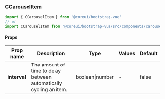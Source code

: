 ### CCarouselItem

```jsx
import { CCarouselItem } from '@coreui/bootstrap-vue'
// or
import CCarouselItem from '@coreui/bootstrap-vue/src/components/carousel/CCarouselItem'
```

#### Props

| Prop name    | Description                                                        | Type            | Values | Default |
| ------------ | ------------------------------------------------------------------ | --------------- | ------ | ------- |
| **interval** | The amount of time to delay between automatically cycling an item. | boolean\|number | -      | false   |
